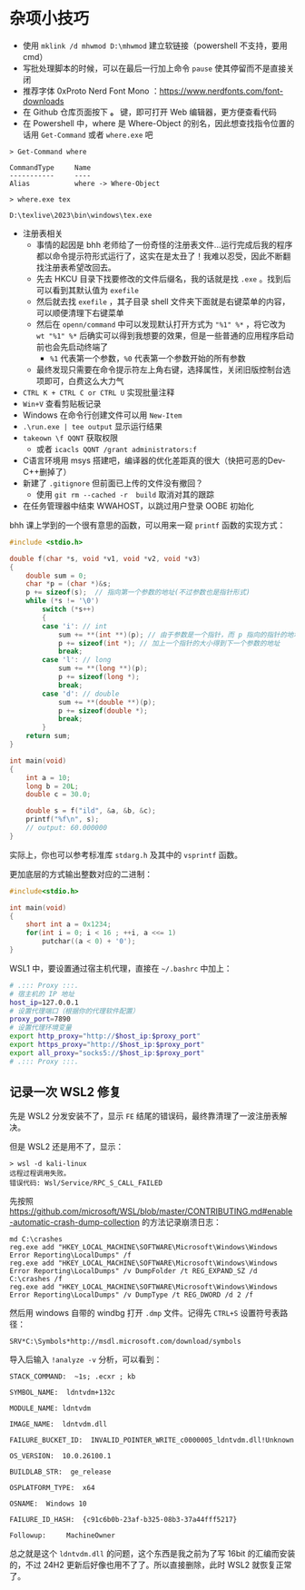 
# 杂项小技巧


- 使用 `mklink /d mhwmod D:\mhwmod` 建立软链接（powershell 不支持，要用cmd）
- 写批处理脚本的时候，可以在最后一行加上命令 `pause` 使其停留而不是直接关闭
- 推荐字体 0xProto Nerd Font Mono ：https://www.nerdfonts.com/font-downloads
- 在 Github 仓库页面按下 **。** 键，即可打开 Web 编辑器，更方便查看代码
- 在 Powershell 中，where 是 Where-Object 的别名，因此想查找指令位置的话用 `Get-Command` 或者 `where.exe` 吧

```shell
> Get-Command where

CommandType     Name
-----------     ----
Alias           where -> Where-Object

> where.exe tex

D:\texlive\2023\bin\windows\tex.exe
```

- 注册表相关
	- 事情的起因是 bhh 老师给了一份奇怪的注册表文件...运行完成后我的程序都以命令提示符形式运行了，这实在是太丑了！我难以忍受，因此不断翻找注册表希望改回去。
	- 先去 HKCU 目录下找要修改的文件后缀名，我的话就是找 `.exe` 。找到后可以看到其默认值为 `exefile` 
	- 然后就去找 `exefile` ，其子目录 shell 文件夹下面就是右键菜单的内容，可以顺便清理下右键菜单
	- 然后在 `openn/command` 中可以发现默认打开方式为 `"%1" %*` ，将它改为 `wt "%1" %*` 后确实可以得到我想要的效果，但是一些普通的应用程序启动前也会先启动终端了
		- `%1` 代表第一个参数，`%0` 代表第一个参数开始的所有参数
	- 最终发现只需要在命令提示符左上角右键，选择属性，关闭旧版控制台选项即可，白费这么大力气
- `CTRL K + CTRL C or CTRL U` 实现批量注释
- `Win+V` 查看剪贴板记录
- Windows 在命令行创建文件可以用 `New-Item`
- `.\run.exe | tee output` 显示运行结果
- `takeown \f QQNT` 获取权限
	- 或者 `icacls QQNT /grant administrators:f`
- C语言环境用 msys 搭建吧，编译器的优化差距真的很大（快把可恶的Dev-C++删掉了）
- 新建了 `.gitignore` 但前面已上传的文件没有撤回？
	- 使用 `git rm --cached -r  build` 取消对其的跟踪
- 在任务管理器中结束 WWAHOST，以跳过用户登录 OOBE 初始化

bhh 课上学到的一个很有意思的函数，可以用来一窥 `printf` 函数的实现方式：

```c
#include <stdio.h>

double f(char *s, void *v1, void *v2, void *v3)
{
    double sum = 0;
    char *p = (char *)&s;
    p += sizeof(s);  // 指向第一个参数的地址(不过参数也是指针形式)
    while (*s != '\0')
        switch (*s++)
        {
        case 'i': // int
            sum += **(int **)(p); // 由于参数是一个指针，而 p 指向的指针的地址，因此需要将 p 看成二级指针来看待并引用两次
            p += sizeof(int *); // 加上一个指针的大小得到下一个参数的地址
            break;
        case 'l': // long
            sum += **(long **)(p);
            p += sizeof(long *);
            break;
        case 'd': // double
            sum += **(double **)(p);
            p += sizeof(double *);
            break;
        }
    return sum;
}

int main(void)
{
    int a = 10;
    long b = 20L;
    double c = 30.0;

    double s = f("ild", &a, &b, &c);
    printf("%f\n", s);
    // output: 60.000000
}
```

实际上，你也可以参考标准库 `stdarg.h` 及其中的 `vsprintf` 函数。

更加底层的方式输出整数对应的二进制：

```c
#include<stdio.h>

int main(void)
{
    short int a = 0x1234;
    for(int i = 0; i < 16 ; ++i, a <<= 1)
        putchar((a < 0) + '0');
}
```

WSL1 中，要设置通过宿主机代理，直接在 `~/.bashrc` 中加上：

```bash
# .::: Proxy :::.
# 宿主机的 IP 地址
host_ip=127.0.0.1
# 设置代理端口（根据你的代理软件配置）
proxy_port=7890
# 设置代理环境变量
export http_proxy="http://$host_ip:$proxy_port"
export https_proxy="http://$host_ip:$proxy_port"
export all_proxy="socks5://$host_ip:$proxy_port"
# .::: Proxy :::.
```

## 记录一次 WSL2 修复

先是 WSL2 分发安装不了，显示 `FE` 结尾的错误码，最终靠清理了一波注册表解决。

但是 WSL2 还是用不了，显示：

```shell
> wsl -d kali-linux
远程过程调用失败。
错误代码: Wsl/Service/RPC_S_CALL_FAILED
```

先按照 https://github.com/microsoft/WSL/blob/master/CONTRIBUTING.md#enable-automatic-crash-dump-collection 的方法记录崩溃日志：

```shell
md C:\crashes
reg.exe add "HKEY_LOCAL_MACHINE\SOFTWARE\Microsoft\Windows\Windows Error Reporting\LocalDumps" /f
reg.exe add "HKEY_LOCAL_MACHINE\SOFTWARE\Microsoft\Windows\Windows Error Reporting\LocalDumps" /v DumpFolder /t REG_EXPAND_SZ /d C:\crashes /f
reg.exe add "HKEY_LOCAL_MACHINE\SOFTWARE\Microsoft\Windows\Windows Error Reporting\LocalDumps" /v DumpType /t REG_DWORD /d 2 /f
```

然后用 windows 自带的 windbg 打开 `.dmp` 文件。记得先 `CTRL+S` 设置符号表路径：

```
SRV*C:\Symbols*http://msdl.microsoft.com/download/symbols
```

导入后输入 `!analyze -v` 分析，可以看到：

```
STACK_COMMAND:  ~1s; .ecxr ; kb

SYMBOL_NAME:  ldntvdm+132c

MODULE_NAME: ldntvdm

IMAGE_NAME:  ldntvdm.dll

FAILURE_BUCKET_ID:  INVALID_POINTER_WRITE_c0000005_ldntvdm.dll!Unknown

OS_VERSION:  10.0.26100.1

BUILDLAB_STR:  ge_release

OSPLATFORM_TYPE:  x64

OSNAME:  Windows 10

FAILURE_ID_HASH:  {c91c6b0b-23af-b325-08b3-37a44fff5217}

Followup:     MachineOwner
```

总之就是这个 `ldntvdm.dll` 的问题，这个东西是我之前为了写 16bit 的汇编而安装的，不过 24H2 更新后好像也用不了了。所以直接删除，此时 WSL2 就恢复正常了。